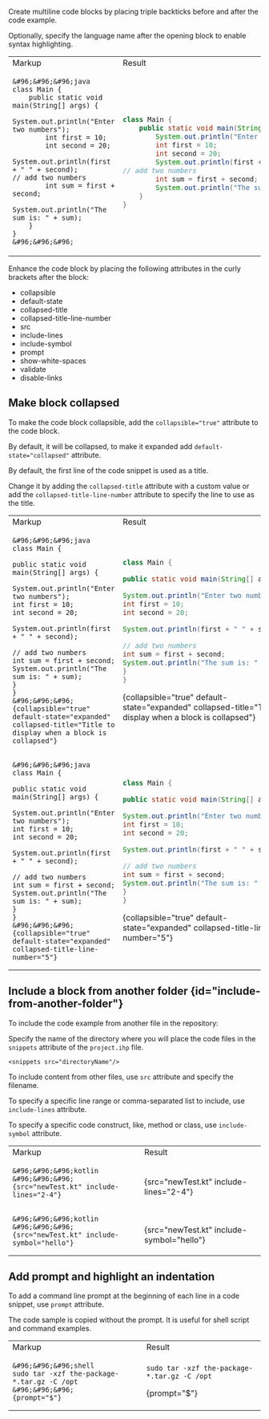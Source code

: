 [//]: # (title: Code blocks)

Create multiline code blocks by placing triple backticks before and after the code example.

Optionally, specify the language name after the opening block to enable syntax highlighting. 

<table>
<tr>
<td>Markup</td>
<td>Result</td>
</tr>
<tr>
<td>

```
&#96;&#96;&#96;java
class Main {
    public static void main(String[] args) {
        System.out.println("Enter two numbers");
        int first = 10;
        int second = 20;
        System.out.println(first + " " + second);
// add two numbers
        int sum = first + second;
        System.out.println("The sum is: " + sum);
    }
}
&#96;&#96;&#96;
```

<code-block><![CDATA[
    ```kotlin
    ```
    {src="newTest.kt"}
]]></code-block>

</td>
<td>

```java
class Main {
    public static void main(String[] args) {
        System.out.println("Enter two numbers");
        int first = 10;
        int second = 20;
        System.out.println(first + " " + second);
// add two numbers
        int sum = first + second;
        System.out.println("The sum is: " + sum);
    }
}
```

</td>
</tr>
</table>

Enhance the code block by placing the following attributes in the curly brackets after the block:
* collapsible
* default-state
* collapsed-title
* collapsed-title-line-number
* src 
* include-lines
* include-symbol
* prompt
* show-white-spaces 
* validate 
* disable-links

## Make block collapsed

To make the code block collapsible, add the <code>collapsible="true"</code> attribute to the code block.

By default, it will be collapsed, to make it expanded add <code>default-state="collapsed"</code> attribute.

By default, the first line of the code snippet is used as a title. 

Change it by adding the `collapsed-title` attribute with a custom value 
or add the `collapsed-title-line-number` attribute to specify the line to use as the title.

<table>
<tr>
<td>Markup</td>
<td>Result</td>
</tr>
<tr>
<td>

```
&#96;&#96;&#96;java
class Main {

public static void main(String[] args) {

System.out.println("Enter two numbers");
int first = 10;
int second = 20;

System.out.println(first + " " + second);

// add two numbers
int sum = first + second;
System.out.println("The sum is: " + sum);
}
}
&#96;&#96;&#96;
{collapsible="true" default-state="expanded" collapsed-title="Title to display when a block is collapsed"}
```

</td>
<td>

```java
class Main {

public static void main(String[] args) {

System.out.println("Enter two numbers");
int first = 10;
int second = 20;

System.out.println(first + " " + second);

// add two numbers
int sum = first + second;
System.out.println("The sum is: " + sum);
}
}
```
{collapsible="true" default-state="expanded" collapsed-title="Title to display when a block is collapsed"}


</td>
</tr>
<tr>
<td>

```
&#96;&#96;&#96;java
class Main {

public static void main(String[] args) {

System.out.println("Enter two numbers");
int first = 10;
int second = 20;

System.out.println(first + " " + second);

// add two numbers
int sum = first + second;
System.out.println("The sum is: " + sum);
}
}
&#96;&#96;&#96;
{collapsible="true" default-state="expanded" collapsed-title-line-number="5"}
```
</td>
<td>

```java
class Main {

public static void main(String[] args) {

System.out.println("Enter two numbers");
int first = 10;
int second = 20;

System.out.println(first + " " + second);

// add two numbers
int sum = first + second;
System.out.println("The sum is: " + sum);
}
}
```
{collapsible="true" default-state="expanded" collapsed-title-line-number="5"}

</td>
</tr>
</table>

## Include a block from another folder {id="include-from-another-folder"}

To include the code example from another file in the repository:

Specify the name of the directory where you will place the code files 
in the `snippets` attribute of the `project.ihp` file.

`<snippets src="directoryName"/>`

To include content from other files, use `src` attribute and specify the filename.

[//]: # (The source file must be located under the `codeSnippets` directory.)

To specify a specific line range or comma-separated list to include, use `include-lines` attribute.

To specify a specific code construct, like, method or class, use `include-symbol` attribute.

<table>
<tr>
    <td>Markup</td>
    <td>Result</td>
</tr>
<tr>
<td>

```
&#96;&#96;&#96;kotlin
&#96;&#96;&#96;
{src="newTest.kt" include-lines="2-4"}
```

</td>
<td>

```kotlin
```
{src="newTest.kt" include-lines="2-4"}

</td>
</tr>
<tr>
<td>

```
&#96;&#96;&#96;kotlin
&#96;&#96;&#96;
{src="newTest.kt" include-symbol="hello"}
```
</td>
<td>

```kotlin
```
{src="newTest.kt" include-symbol="hello"}

</td>
</tr>
</table>

## Add prompt and highlight an indentation

To add a command line prompt at the beginning of each line in a code snippet, use `prompt` attribute.

The code sample is copied without the prompt. It is useful for shell script and command examples.

<table>
    <tr>
        <td>Markup</td>
        <td>Result</td>
    </tr>
<tr>
<td>

```
&#96;&#96;&#96;shell
sudo tar -xzf the-package-*.tar.gz -C /opt
&#96;&#96;&#96;
{prompt="$"}
```
</td>
<td>

```shell
sudo tar -xzf the-package-*.tar.gz -C /opt
```
{prompt="$"}
</td>
</tr>
</table>

